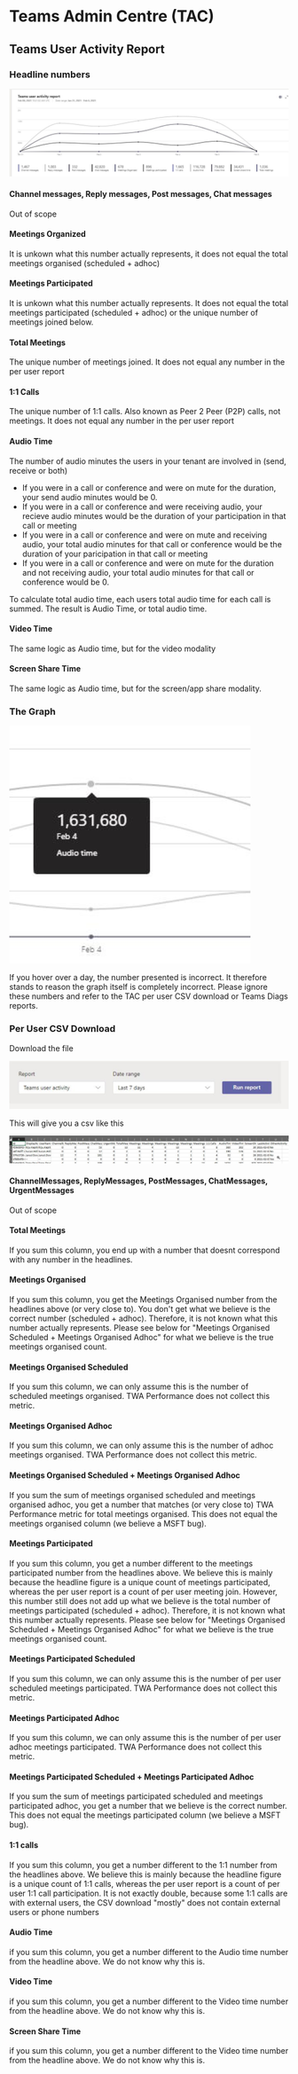 # Teams Admin Centre (TAC)

## Teams User Activity Report

### Headline numbers

![TAC overview](images/tac-overview.png)

#### Channel messages, Reply messages, Post messages, Chat messages

Out of scope

#### Meetings Organized

It is unkown what this number actually represents, it does not equal the total meetings organised (scheduled + adhoc)

#### Meetings Participated

It is unkown what this number actually represents. It does not equal the total meetings participated (scheduled + adhoc) or the unique number of meetings joined below.

#### Total Meetings

The unique number of meetings joined. It does not equal any number in the per user report

#### 1:1 Calls

The unique number of 1:1 calls. Also known as Peer 2 Peer (P2P) calls, not meetings. It does not equal any number in the per user report

#### Audio Time

The number of audio minutes the users in your tenant are involved in (send, receive or both) 

- If you were in a call or conference and were on mute for the duration, your send audio minutes would be 0. 
- If you were in a call or conference and were receiving audio, your recieve audio minutes would be the duration of your participation in that call or meeting
- If you were in a call or conference and were on mute and receiving audio, your total audio minutes for that call or conference would be the duration of your paricipation in that call or meeting
- If you were in a call or conference and were on mute for the duration and not receiving audio, your total audio minutes for that call or conference would be 0.

To calculate total audio time, each users total audio time for each call is summed. The result is Audio Time, or total audio time.

#### Video Time

The same logic as Audio time, but for the video modality

#### Screen Share Time

The same logic as Audio time, but for the screen/app share modality.

### The Graph

![TAC graph day](images/tac-graph-day.png)

If you hover over a day, the number presented is incorrect. It therefore stands to reason the graph itself is completely incorrect.  Please ignore these numbers and refer to the TAC per user CSV download or Teams Diags reports.

### Per User CSV Download

Download the file

![TAC User CSV](images/tac-user-csv.png)

This will give you a csv like this

![TAC User CSV Download](images/tac-user-csv-download.png)

#### ChannelMessages, ReplyMessages, PostMessages, ChatMessages, UrgentMessages

Out of scope

#### Total Meetings

If you sum this column, you end up with a number that doesnt correspond with any number in the headlines.

#### Meetings Organised

If you sum this column, you get the Meetings Organised number from the headlines above (or very close to). You don't get what we believe is the correct number (scheduled + adhoc). Therefore, it is not known what this number actually represents. Please see below for "Meetings Organised Scheduled + Meetings Organised Adhoc" for what we believe is the true meetings organised count.

#### Meetings Organised Scheduled

If you sum this column, we can only assume this is the number of scheduled meetings organised. TWA Performance does not collect this metric.

#### Meetings Organised Adhoc

If you sum this column, we can only assume this is the number of adhoc meetings organised. TWA Performance does not collect this metric.

#### Meetings Organised Scheduled + Meetings Organised Adhoc

If you sum the sum of meetings organised scheduled and meetings organised adhoc, you get a number that matches (or very close to) TWA Performance metric for total meetings organised. This does not equal the meetings organised column (we believe a MSFT bug).

#### Meetings Participated

If you sum this column, you get a number different to the meetings participated number from the headlines above. We believe this is mainly because the headline figure is a unique count of meetings participated, whereas the per user report is a count of per user meeting join.
However, this number still does not add up what we believe is the total number of meetings participated (scheduled + adhoc). Therefore, it is not known what this number actually represents. Please see below for "Meetings Organised Scheduled + Meetings Organised Adhoc" for what we believe is the true meetings organised count.

#### Meetings Participated Scheduled

If you sum this column, we can only assume this is the number of per user scheduled meetings participated. TWA Performance does not collect this metric.

#### Meetings Participated Adhoc

If you sum this column, we can only assume this is the number of per user adhoc meetings participated. TWA Performance does not collect this metric.

#### Meetings Participated Scheduled + Meetings Participated Adhoc

If you sum the sum of meetings participated scheduled and meetings participated adhoc, you get a number that we believe is the correct number. This does not equal the meetings participated column (we believe a MSFT bug).

#### 1:1 calls

If you sum this column, you get a number different to the 1:1 number from the headlines above. We believe this is mainly because the headline figure is a unique count of 1:1 calls, whereas the per user report is a count of per user 1:1 call participation. It is not exactly double, because some 1:1 calls are with external users, the CSV download "mostly" does not contain external users or phone numbers

#### Audio Time

if you sum this column, you get a number different to the Audio time number from the headline above. We do not know why this is.

#### Video Time

if you sum this column, you get a number different to the Video time number from the headline above. We do not know why this is.

#### Screen Share Time

if you sum this column, you get a number different to the Video time number from the headline above. We do not know why this is.
